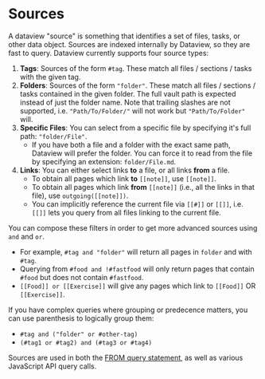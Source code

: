 # Sources

A dataview "source" is something that identifies a set of files, tasks, or other data object. Sources are indexed internally by
Dataview, so they are fast to query. Dataview currently supports four source types:

1. **Tags**: Sources of the form `#tag`. These match all files / sections / tasks with the given tag.
2. **Folders**: Sources of the form `"folder"`. These match all files / sections / tasks contained in the given folder. The full vault path is expected instead of just the folder name. Note that trailing slashes are not supported, i.e. `"Path/To/Folder/"` will not work but `"Path/To/Folder"` will.
3. **Specific Files**: You can select from a specific file by specifying it's full path: `"folder/File"`.
    - If you have both a file and a folder with the exact same path, Dataview will prefer the folder. You can force
    it to read from the file by specifying an extension: `folder/File.md`.
3. **Links**: You can either select links **to** a file, or all links **from** a file.
    - To obtain all pages which link **to** `[[note]]`, use `[[note]]`.
    - To obtain all pages which link **from** `[[note]]` (i.e., all the links in that file), use `outgoing([[note]])`.
    - You can implicitly reference the current file via `[[#]]` or `[[]]`, i.e. `[[]]` lets you query from all files linking to the current file.

You can compose these filters in order to get more advanced sources using `and` and `or`.

- For example, `#tag and "folder"` will return all pages in `folder` and with `#tag`.
- Querying from `#food and !#fastfood` will only return pages that contain `#food` but does not contain `#fastfood`.
- `[[Food]] or [[Exercise]]` will give any pages which link to `[[Food]]` OR `[[Exercise]]`.

If you have complex queries where grouping or predecence matters, you can use parenthesis to logically group them:

- `#tag and ("folder" or #other-tag)`
- `(#tag1 or #tag2) and (#tag3 or #tag4)`

Sources are used in both the [FROM query statement](../queries#from), as well as various JavaScript API query calls.

